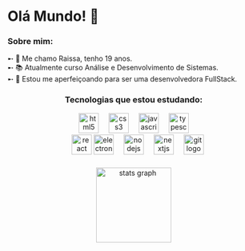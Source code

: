 # Olá Mundo! 👋
### Sobre mim:
<p>
    ➸ 👤 Me chamo Raissa, tenho 19 anos.<br>
    ➸ 📚 Atualmente curso Análise e Desenvolvimento de Sistemas.<br>
    ➸ 🌱 Estou me aperfeiçoando para ser uma desenvolvedora FullStack.<br>
</p>
<div align="center">
    <h3>Tecnologias que estou estudando:</h3>
</div>

<div align="center">
  <img src="https://cdn.jsdelivr.net/gh/devicons/devicon/icons/html5/html5-original.svg" height="40" alt="html5 logo"  />
  <img width="12" />
  <img src="https://cdn.jsdelivr.net/gh/devicons/devicon/icons/css3/css3-original.svg" height="40" alt="css3 logo"  />
  <img width="12" />
  <img src="https://cdn.jsdelivr.net/gh/devicons/devicon/icons/javascript/javascript-original.svg" height="40" alt="javascript logo"  />
  <img width="12" />
  <img src="https://cdn.jsdelivr.net/gh/devicons/devicon/icons/typescript/typescript-original.svg" height="40" alt="typescript logo"  /><br>
  <img width="12" />
  <img src="https://cdn.jsdelivr.net/gh/devicons/devicon/icons/react/react-original.svg" height="40" alt="react logo"  />
  <img src="https://raw.githubusercontent.com/LelouchFR/skill-icons/b8b358af6ce3586e9097a16c20a33ef8be7a62ea/assets/electron.svg" height="40" alt="electron logo"  />
  <img width="12" />
  <img src="https://cdn.jsdelivr.net/gh/devicons/devicon/icons/nodejs/nodejs-original.svg" height="40" alt="nodejs logo"  />
  <img width="12" />
  <img src="https://github.com/marwin1991/profile-technology-icons/assets/136815194/5f8c622c-c217-4649-b0a9-7e0ee24bd704" 
  height="40" alt="nextjs logo"  />
  <img width="12" />
  <img src="https://user-images.githubusercontent.com/25181517/192108372-f71d70ac-7ae6-4c0d-8395-51d8870c2ef0.png" height="40" alt="git logo"  />
</div>

###
<div align="center">
  <img src="https://github-readme-stats.vercel.app/api?username=rajssq&hide_title=false&hide_rank=false&show_icons=true&include_all_commits=true&count_private=true&disable_animations=false&theme=tokyonight&locale=en&hide_border=false&order=1" height="150" alt="stats graph"  />
</div>
<!-- Proudly created with GPRM ( https://gprm.itsvg.in ) -->
